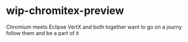 # wip-chromitex-preview
Chromium meets Eclipse VertX and both together want to go on a journy follow them and be a part of it
